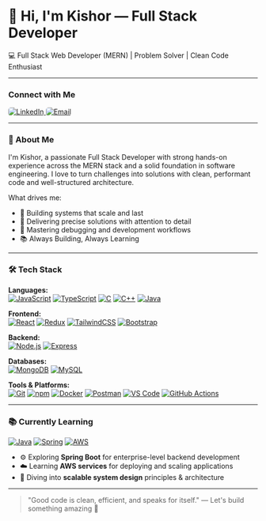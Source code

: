 # 👋 Hi, I'm Kishor — Full Stack Developer

💻 Full Stack Web Developer (MERN) | Problem Solver | Clean Code Enthusiast  

---

### Connect with Me

<p align="left">
  <a href="https://www.linkedin.com/in/kishor-nishad-70362724a/" target="_blank">
    <img src="https://skillicons.dev/icons?i=linkedin&color=gray" alt="LinkedIn" style="border-radius: 5px;"/>
  </a>
  <a href="mailto:nishaadk234@gmail.com" target="_blank">
    <img src="https://skillicons.dev/icons?i=gmail&color=gray" alt="Email" style="border-radius: 5px;"/>
  </a>
</p>

---

### 🧠 About Me

I'm Kishor, a passionate Full Stack Developer with strong hands-on experience across the MERN stack and a solid foundation in software engineering. I love to turn challenges into solutions with clean, performant code and well-structured architecture.

What drives me:
- 🧱 Building systems that scale and last
- 🎯 Delivering precise solutions with attention to detail
- 🧪 Mastering debugging and development workflows
- 📚 Always Building, Always Learning

---

### 🛠 Tech Stack

**Languages:**  
[![JavaScript](https://skillicons.dev/icons?i=js)](https://skillicons.dev)
[![TypeScript](https://skillicons.dev/icons?i=ts)](https://skillicons.dev)
[![C](https://skillicons.dev/icons?i=c)](https://skillicons.dev)
[![C++](https://skillicons.dev/icons?i=cpp)](https://skillicons.dev)
[![Java](https://skillicons.dev/icons?i=java)](https://skillicons.dev)

**Frontend:**  
[![React](https://skillicons.dev/icons?i=react)](https://skillicons.dev)
[![Redux](https://skillicons.dev/icons?i=redux)](https://skillicons.dev)
[![TailwindCSS](https://skillicons.dev/icons?i=tailwind)](https://skillicons.dev)
[![Bootstrap](https://skillicons.dev/icons?i=bootstrap)](https://skillicons.dev)

**Backend:**  
[![Node.js](https://skillicons.dev/icons?i=nodejs)](https://skillicons.dev)
[![Express](https://skillicons.dev/icons?i=express)](https://skillicons.dev)

**Databases:**  
[![MongoDB](https://skillicons.dev/icons?i=mongodb)](https://skillicons.dev)
[![MySQL](https://skillicons.dev/icons?i=mysql)](https://skillicons.dev)

**Tools & Platforms:**  
[![Git](https://skillicons.dev/icons?i=git)](https://skillicons.dev)
[![npm](https://skillicons.dev/icons?i=npm)](https://skillicons.dev)
[![Docker](https://skillicons.dev/icons?i=docker)](https://skillicons.dev)
[![Postman](https://skillicons.dev/icons?i=postman)](https://skillicons.dev)
[![VS Code](https://skillicons.dev/icons?i=vscode)](https://skillicons.dev)
[![GitHub Actions](https://skillicons.dev/icons?i=githubactions)](https://skillicons.dev)

---

### 📚 Currently Learning

[![Java](https://skillicons.dev/icons?i=java)](https://skillicons.dev)
[![Spring](https://skillicons.dev/icons?i=spring)](https://skillicons.dev)
[![AWS](https://skillicons.dev/icons?i=aws)](https://skillicons.dev)

- ⚙️ Exploring **Spring Boot** for enterprise-level backend development  
- ☁️ Learning **AWS services** for deploying and scaling applications  
- 🧱 Diving into **scalable system design** principles & architecture  

---

> "Good code is clean, efficient, and speaks for itself." — Let's build something amazing 🚀
